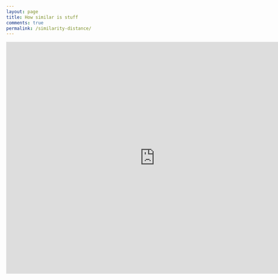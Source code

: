 ```yaml
---
layout: page
title: How similar is stuff
comments: true
permalink: /similarity-distance/
---
```


<iframe src="https://docs.google.com/presentation/d/19oRkxFbPh-jvCiHlkGGqAWcSHR5bxuLnJT9_ezIQL6k/embed?start=false&loop=false&delayms=3000" frameborder="0" width="800" height="624" allowfullscreen="true" mozallowfullscreen="true" webkitallowfullscreen="true"></iframe>
